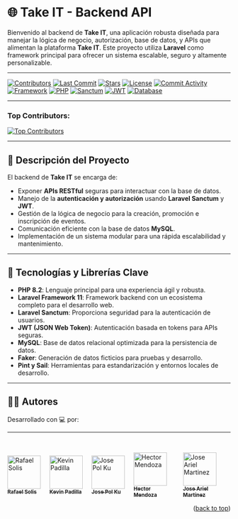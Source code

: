 # 🌐 Take IT - Backend API

Bienvenido al backend de **Take IT**, una aplicación robusta diseñada para manejar la lógica de negocio, autorización, base de datos, y APIs que alimentan la plataforma **Take IT**. Este proyecto utiliza **Laravel** como framework principal para ofrecer un sistema escalable, seguro y altamente personalizable.

---

<!-- Badges -->
[![Contributors][contributors-shield]][contributors-url]
[![Last Commit][last-commit-shield]][last-commit-url]
[![Stars][stars-shield]][stars-url]
[![License][license-shield]][license-url]
[![Commit Activity][commit-activity-shield]][commit-activity-url]
[![Framework][framework-shield]][framework-url]
[![PHP][php-shield]][php-url]
[![Sanctum][sanctum-shield]][sanctum-url]
[![JWT][jwt-shield]][jwt-url]
[![Database][mysql-shield]][mysql-url]

---

### Top Contributors:

<a href="https://github.com/Rafaelx-ss/Takeitapis/graphs/contributors">
  <img src="https://contrib.rocks/image?repo=Rafaelx-ss/Takeitapis" alt="Top Contributors" />
</a>

---

## 🌟 Descripción del Proyecto

El backend de **Take IT** se encarga de:
- Exponer **APIs RESTful** seguras para interactuar con la base de datos.
- Manejo de la **autenticación y autorización** usando **Laravel Sanctum** y **JWT**.
- Gestión de la lógica de negocio para la creación, promoción e inscripción de eventos.
- Comunicación eficiente con la base de datos **MySQL**.
- Implementación de un sistema modular para una rápida escalabilidad y mantenimiento.

---

## 🎨 Tecnologías y Librerías Clave

- **PHP 8.2**: Lenguaje principal para una experiencia ágil y robusta.
- **Laravel Framework 11**: Framework backend con un ecosistema completo para el desarrollo web.
- **Laravel Sanctum**: Proporciona seguridad para la autenticación de usuarios.
- **JWT (JSON Web Token)**: Autenticación basada en tokens para APIs seguras.
- **MySQL**: Base de datos relacional optimizada para la persistencia de datos.
- **Faker**: Generación de datos ficticios para pruebas y desarrollo.
- **Pint y Sail**: Herramientas para estandarización y entornos locales de desarrollo.

---

## 👨‍💻 Autores

Desarrollado con 💻 por:

---
<br />
<p align="left" style="display: flex; align-items: center; gap: 20px;">
  <a href="https://github.com/Rafaelx-ss">
    <img src="https://avatars.githubusercontent.com/u/147651823?v=4" width="75px" alt="Rafael Solis"/>
    <br /><sub><b>Rafael Solis</b></sub>
  </a>
  <a href="https://github.com/KevDom0317">
    <img src="https://avatars.githubusercontent.com/u/156467209?v=4" width="75px" alt="Kevin Padilla"/>
    <br /><sub><b>Kevin Padilla</b></sub>
  </a>
  <a href="https://github.com/JosePK0">
    <img src="https://avatars.githubusercontent.com/u/157852544?v=4" width="75px" alt="Jose Pol Ku"/>
    <br /><sub><b>Jose Pol Ku</b></sub>
  </a>
  <a href="https://github.com/gogphojoh">
    <img src="https://avatars.githubusercontent.com/u/149612930?v=4" width="75px" alt="Hector Mendoza"/>
    <br /><sub><b>Hector Mendoza</b></sub>
  </a>
  <a href="https://github.com/Arielo16">
    <img src="https://avatars.githubusercontent.com/u/108147166?v=4" width="75px" alt="Jose Ariel Martinez"/>
    <br /><sub><b>Jose Ariel Martinez</b></sub>
  </a>
</p>


<p align="right">(<a href="#readme-top">back to top</a>)</p>

<!-- MARKDOWN LINKS & IMAGES -->
[contributors-shield]: https://img.shields.io/github/contributors/Rafaelx-ss/Takeitapis?color=blueviolet&style=for-the-badge&logo=github
[contributors-url]: https://github.com/Rafaelx-ss/Takeitapis/graphs/contributors

[last-commit-shield]: https://img.shields.io/github/last-commit/Rafaelx-ss/Takeitapis?color=green&style=for-the-badge&logo=git
[last-commit-url]: https://github.com/Rafaelx-ss/Takeitapis

[stars-shield]: https://img.shields.io/github/stars/Rafaelx-ss/Takeitapis?color=yellow&style=for-the-badge&logo=starship
[stars-url]: https://github.com/Rafaelx-ss/Takeitapis/stargazers

[license-shield]: https://img.shields.io/badge/license-MIT-orange.svg?style=for-the-badge&logo=open-source-initiative
[license-url]: https://github.com/Rafaelx-ss/Takeitapis/blob/main/LICENSE

[commit-activity-shield]: https://img.shields.io/github/commit-activity/t/Rafaelx-ss/Takeitapis?color=ff1a15&style=for-the-badge&logo=githubactions
[commit-activity-url]: https://github.com/Rafaelx-ss/Takeitapis/commits/main

[framework-shield]: https://img.shields.io/badge/Framework-Laravel-red?style=for-the-badge&logo=laravel
[framework-url]: https://laravel.com/

[php-shield]: https://img.shields.io/badge/Language-PHP-777BB4?style=for-the-badge&logo=php
[php-url]: https://www.php.net/

[sanctum-shield]: https://img.shields.io/badge/Auth-Laravel%20Sanctum-blue?style=for-the-badge&logo=laravel
[sanctum-url]: https://laravel.com/docs/8.x/sanctum

[jwt-shield]: https://img.shields.io/badge/Auth-JWT-brightgreen?style=for-the-badge&logo=jsonwebtokens
[jwt-url]: https://jwt.io/

[mysql-shield]: https://img.shields.io/badge/Database-MySQL-blue?style=for-the-badge&logo=mysql
[mysql-url]: https://www.mysql.com/
